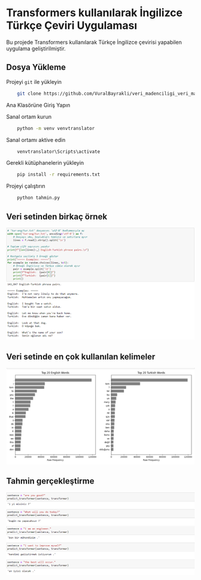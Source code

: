 
# Transformers kullanılarak İngilizce Türkçe Çeviri Uygulaması

Bu projede Transformers kullanılarak Türkçe İngilizce çevirisi yapabilen uygulama geliştirilmiştir.

## Dosya Yükleme

Projeyi `git` ile yükleyin

```bash
    git clone https://github.com/VuralBayrakli/veri_madenciligi_veri_manipulasyonu_ile_ev_tahmin_sistemi.git
```

Ana Klasörüne Giriş Yapın

Sanal ortam kurun

```bash
    python -m venv venvtranslator
```

Sanal ortamı aktive edin

```bash
    venvtranslator\Scripts\activate
```

Gerekli kütüphanelerin yükleyin
```bash
    pip install -r requirements.txt
```

Projeyi çalıştırın
```bash
    python tahmin.py
```

## Veri setinden birkaç örnek

![App Screenshot](https://github.com/VuralBayrakli/Transformers_eng_tur_translator/blob/master/screenshots/ss1.png)

## Veri setinde en çok kullanılan kelimeler

![App Screenshot](https://github.com/VuralBayrakli/Transformers_eng_tur_translator/blob/master/screenshots/ss4.png)

## Tahmin gerçekleştirme

![App Screenshot](https://github.com/VuralBayrakli/Transformers_eng_tur_translator/blob/master/screenshots/ss6.png)
